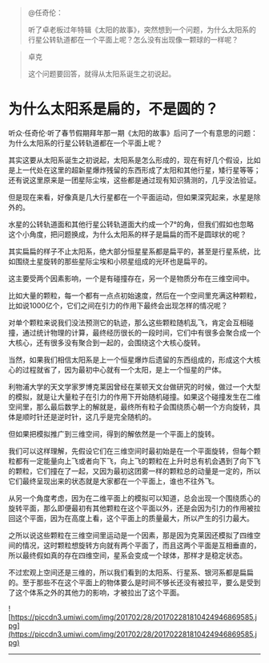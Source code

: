 > @任奇伦：
> 
> 听了卓老板过年特辑《太阳的故事》，突然想到一个问题，为什么太阳系的行星公转轨道都在一个平面上呢？怎么没有出现像一颗球的一样呢？

> 卓克
> 
> 这个问题要回答，就得从太阳系诞生之初说起。

# 为什么太阳系是扁的，不是圆的？

听众·任奇伦·听了春节假期拜年那一期《太阳的故事》后问了一个有意思的问题：为什么太阳系的行星公转轨道都在一个平面上呢？

其实这要从太阳系诞生之初说起，太阳系是怎么形成的，现在有好几个假设，比如是上一代处在这里的超新星爆炸残留的东西形成了太阳和其他行星，矮行星等等；还有说这里原来是一团星际尘埃，这些都是通过现有知识猜测的，几乎没法验证。

但是现在来看，好像真是几大行星都在一个平面运动，但如果深究起来，水星是除外的。

水星的公转轨道面和其他行星公转轨道面大约成一个7°的角，但我们假如也忽略这个小角度，把问题换成，为什么太阳系的样子是扁扁的而不是圆球状的呢？

其实扁扁的样子不止太阳系，绝大部分恒星星系都是扁平的，甚至是行星系统，比如围绕土星旋转的那些星际尘埃和小陨星组成的光环也是扁平的。

这主要受两个因素影响，一个是有碰撞存在，另一个是物质分布在三维空间中。

比如大量的颗粒，每一个都有一点点初始速度，然后在一个空间里充满这种颗粒，比如说1000亿个，它们之间在引力的作用下最终会出现怎样的情况呢？

对单个颗粒来说我们没法预测它的轨迹，那么这些颗粒随机乱飞，肯定会互相碰撞，通过统计物理的计算，最终经历很长的一段时间，它们中有很多会聚合成一个大核心，还有很多没有聚合到一起的，会围绕这个大核心旋转。

当然，如果我们相信太阳系是上一个恒星爆炸后遗留的东西组成的，形成这个大核心的过程就省了，因为最初中心就有一个太阳，是上一个恒星的尸体。

利物浦大学的天文学家罗博克莱因曾经在莱顿天文台做研究的时候，做过一个大型的模拟，就是让大量粒子在引力的作用下开始随机碰撞。如果这个碰撞发生在二维空间里，那么最后数学上的解就是，最终所有粒子会围绕质心朝一个方向旋转，具体是顺时针还是逆时针，这几乎是完全随机的。

但如果把模拟推广到三维空间，得到的解依然是一个平面上的旋转。

我们可以这样理解，先假设它们在三维空间时最初始是在一个平面旋转，但每个颗粒都有一定能量向上飞或者向下飞，向上飞的颗粒在上升时总有机会遇到了向下飞的颗粒，它们撞在了一起，又因为最初这团雾一样的颗粒总的动量是一定的，所以它们最终呈现出来的状态就是大家都在一个平面上，谁也不往外飞。

从另一个角度考虑，因为在二维平面上的模拟可以知道，总会出现一个围绕质心的旋转平面，那么即便最初有其他颗粒在这个平面以外，还是会因为引力的作用被拉回这个平面，因为在高度上看，这个平面上的质量最大，所以产生的引力最大。

之所以说这些颗粒在三维空间里运动是一个因素，那是因为克莱因还模拟了四维空间的情况，这时颗粒想旋转方向就有两个平面了，而且这两个平面是互相垂直的，所以最终假如真的存在四维空间，星系会变成一个球体，那样才是稳定状态。

不过宏观上空间还是三维的，所以我们看到的太阳系、行星系、银河系都是扁扁的。至于那些不在这个平面上的物体要么是时间不够长还没有被拉平，要么是受到了这个体系之外的其他力的影响，才被拉出了这个平面。

![https://piccdn3.umiwi.com/img/201702/28/201702281810424946869585.jpg](https://piccdn3.umiwi.com/img/201702/28/201702281810424946869585.jpg)

---
